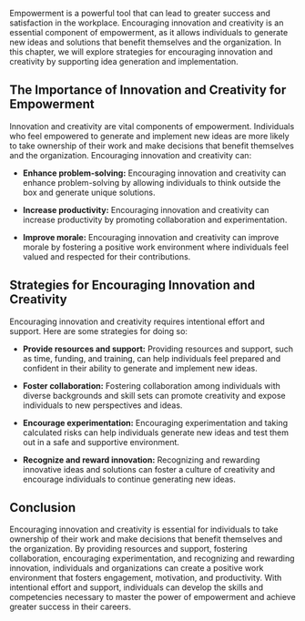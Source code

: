 
Empowerment is a powerful tool that can lead to greater success and satisfaction in the workplace. Encouraging innovation and creativity is an essential component of empowerment, as it allows individuals to generate new ideas and solutions that benefit themselves and the organization. In this chapter, we will explore strategies for encouraging innovation and creativity by supporting idea generation and implementation.

The Importance of Innovation and Creativity for Empowerment
-----------------------------------------------------------

Innovation and creativity are vital components of empowerment. Individuals who feel empowered to generate and implement new ideas are more likely to take ownership of their work and make decisions that benefit themselves and the organization. Encouraging innovation and creativity can:

* **Enhance problem-solving:** Encouraging innovation and creativity can enhance problem-solving by allowing individuals to think outside the box and generate unique solutions.

* **Increase productivity:** Encouraging innovation and creativity can increase productivity by promoting collaboration and experimentation.

* **Improve morale:** Encouraging innovation and creativity can improve morale by fostering a positive work environment where individuals feel valued and respected for their contributions.

Strategies for Encouraging Innovation and Creativity
----------------------------------------------------

Encouraging innovation and creativity requires intentional effort and support. Here are some strategies for doing so:

* **Provide resources and support:** Providing resources and support, such as time, funding, and training, can help individuals feel prepared and confident in their ability to generate and implement new ideas.

* **Foster collaboration:** Fostering collaboration among individuals with diverse backgrounds and skill sets can promote creativity and expose individuals to new perspectives and ideas.

* **Encourage experimentation:** Encouraging experimentation and taking calculated risks can help individuals generate new ideas and test them out in a safe and supportive environment.

* **Recognize and reward innovation:** Recognizing and rewarding innovative ideas and solutions can foster a culture of creativity and encourage individuals to continue generating new ideas.

Conclusion
----------

Encouraging innovation and creativity is essential for individuals to take ownership of their work and make decisions that benefit themselves and the organization. By providing resources and support, fostering collaboration, encouraging experimentation, and recognizing and rewarding innovation, individuals and organizations can create a positive work environment that fosters engagement, motivation, and productivity. With intentional effort and support, individuals can develop the skills and competencies necessary to master the power of empowerment and achieve greater success in their careers.
